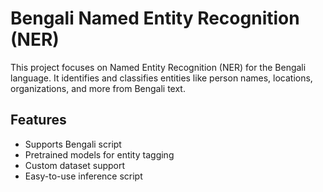 # Bengali Named Entity Recognition (NER)

This project focuses on Named Entity Recognition (NER) for the Bengali language. It identifies and classifies entities like person names, locations, organizations, and more from Bengali text.

## Features

- Supports Bengali script  
- Pretrained models for entity tagging  
- Custom dataset support  
- Easy-to-use inference script
